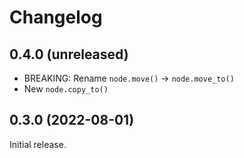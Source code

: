 # Changelog

## 0.4.0 (unreleased)

- BREAKING: Rename `node.move()` -> `node.move_to()`
- New `node.copy_to()`


## 0.3.0 (2022-08-01)

Initial release.
